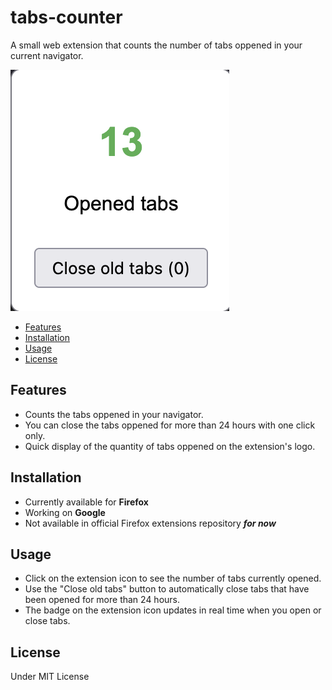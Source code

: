 # tabs-counter

A small web extension that counts the number of tabs oppened in your current navigator.

![screenshot](images/screenshot.png)


- [Features](#features)  
- [Installation](#installation)  
- [Usage](#usage)   
- [License](#license)


## Features
- Counts the tabs oppened in your navigator.
- You can close the tabs oppened for more than 24 hours with one click only.
- Quick display of the quantity of tabs oppened on the extension's logo.
 
## Installation
- Currently available for **Firefox**
- Working on **Google**
- Not available in official Firefox extensions repository __*for now*__

## Usage
- Click on the extension icon to see the number of tabs currently opened.
- Use the "Close old tabs" button to automatically close tabs that have been opened for more than 24 hours.
- The badge on the extension icon updates in real time when you open or close tabs.

## License
Under MIT License

